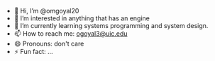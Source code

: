 - 👋 Hi, I’m @omgoyal20
- 👀 I’m interested in anything that has an engine 
- 🌱 I’m currently learning systems programming and system design. 
- 📫 How to reach me: ogoyal3@uic.edu
- 😄 Pronouns: don't care
- ⚡ Fun fact: ...

<!---
omgoyal20/omgoyal20 is a ✨ special ✨ repository because its `README.md` (this file) appears on your GitHub profile.
You can click the Preview link to take a look at your changes.
--->
